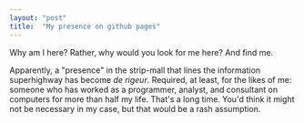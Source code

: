 ```yaml
---
layout: "post"
title:  "My presence on github pages"
---
```


Why am I here?  Rather, why would you look for me here?  And find me.

Apparently, a "presence" in the strip-mall that lines the information superhighway has become _de rigeur_.  Required, at least, for the likes of me: someone who has worked as a programmer, analyst, and consultant on computers for more than half my life.
That's a long time.  You'd think it might not be necessary in my case, but that would be a rash assumption.